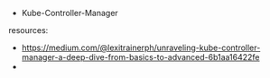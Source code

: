 
- Kube-Controller-Manager


resources:
- https://medium.com/@lexitrainerph/unraveling-kube-controller-manager-a-deep-dive-from-basics-to-advanced-6b1aa16422fe
- 